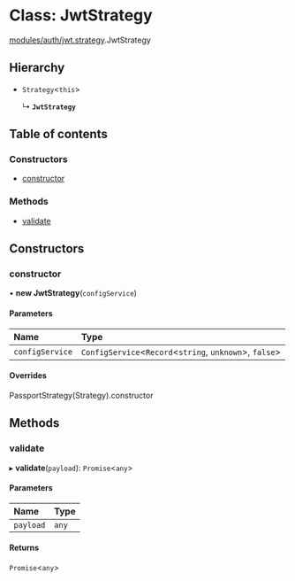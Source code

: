 # Class: JwtStrategy

[modules/auth/jwt.strategy](../modules/modules_auth_jwt_strategy.md).JwtStrategy

## Hierarchy

- `Strategy`<`this`\>

  ↳ **`JwtStrategy`**

## Table of contents

### Constructors

- [constructor](modules_auth_jwt_strategy.JwtStrategy.md#constructor)

### Methods

- [validate](modules_auth_jwt_strategy.JwtStrategy.md#validate)

## Constructors

### constructor

• **new JwtStrategy**(`configService`)

#### Parameters

| Name | Type |
| :------ | :------ |
| `configService` | `ConfigService`<`Record`<`string`, `unknown`\>, ``false``\> |

#### Overrides

PassportStrategy(Strategy).constructor

## Methods

### validate

▸ **validate**(`payload`): `Promise`<`any`\>

#### Parameters

| Name | Type |
| :------ | :------ |
| `payload` | `any` |

#### Returns

`Promise`<`any`\>

